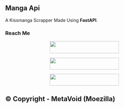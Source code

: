 ## Manga Api
A Kissmanga Scrapper Made Using **FastAPI**.

### Reach Me

<p align="center"><a href="https://t.me/metavoidsupport"> <img src="https://img.shields.io/badge/Meta%20Void%20Support-pink?style=for-the-badge" width="220" height="38.45"/></a></p>

<p align="center"><a href="https://t.me/metavoid"> <img src="https://img.shields.io/badge/Meta%20Void%20Channel-blue?style=for-the-badge" width="220" height="38.45"/></a></p>

<p align="center"><a href="https://github.com/MetaVoidTeam/Telegram-Level-Bot/tree/main"> <img src="https://img.shields.io/badge/Public%20Level%20Repo-green?style=for-the-badge" width="220" height="38.45"/></a></p>

## © Copyright - MetaVoid (Moezilla) 
